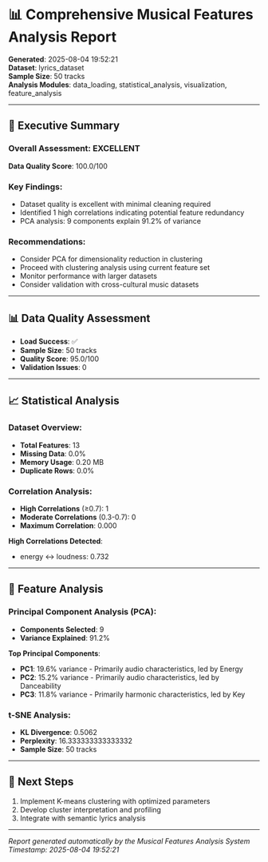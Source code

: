 # 📊 Comprehensive Musical Features Analysis Report

**Generated**: 2025-08-04 19:52:21  
**Dataset**: lyrics_dataset  
**Sample Size**: 50 tracks  
**Analysis Modules**: data_loading, statistical_analysis, visualization, feature_analysis

---

## 🎯 Executive Summary

### Overall Assessment: EXCELLENT

**Data Quality Score**: 100.0/100

### Key Findings:
- Dataset quality is excellent with minimal cleaning required
- Identified 1 high correlations indicating potential feature redundancy
- PCA analysis: 9 components explain 91.2% of variance

### Recommendations:
- Consider PCA for dimensionality reduction in clustering
- Proceed with clustering analysis using current feature set
- Monitor performance with larger datasets
- Consider validation with cross-cultural music datasets

---

## 📊 Data Quality Assessment

- **Load Success**: ✅
- **Sample Size**: 50 tracks
- **Quality Score**: 95.0/100
- **Validation Issues**: 0

---

## 📈 Statistical Analysis

### Dataset Overview:
- **Total Features**: 13
- **Missing Data**: 0.0%
- **Memory Usage**: 0.20 MB
- **Duplicate Rows**: 0.0%

### Correlation Analysis:
- **High Correlations** (≥0.7): 1
- **Moderate Correlations** (0.3-0.7): 0
- **Maximum Correlation**: 0.000

**High Correlations Detected**:
- energy ↔ loudness: 0.732

---

## 🔬 Feature Analysis

### Principal Component Analysis (PCA):
- **Components Selected**: 9
- **Variance Explained**: 91.2%

**Top Principal Components**:
- **PC1**: 19.6% variance - Primarily audio characteristics, led by Energy
- **PC2**: 15.2% variance - Primarily audio characteristics, led by Danceability
- **PC3**: 11.8% variance - Primarily harmonic characteristics, led by Key

### t-SNE Analysis:
- **KL Divergence**: 0.5062
- **Perplexity**: 16.333333333333332
- **Sample Size**: 50 tracks

---

## 🚀 Next Steps

1. Implement K-means clustering with optimized parameters
1. Develop cluster interpretation and profiling
1. Integrate with semantic lyrics analysis

---

*Report generated automatically by the Musical Features Analysis System*  
*Timestamp: 2025-08-04 19:52:21*
